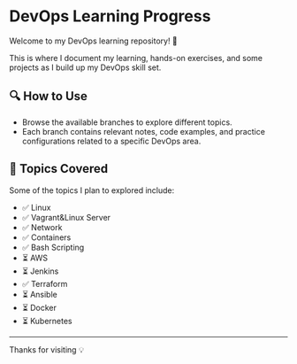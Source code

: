 # DevOps Learning Progress

Welcome to my DevOps learning repository! 🚀

This is where I document my learning, hands-on exercises, and some projects as I build up my DevOps skill set.

## 🔍 How to Use

- Browse the available branches to explore different topics.
- Each branch contains relevant notes, code examples, and practice configurations related to a specific DevOps area.

## 🎯 Topics Covered

Some of the topics I plan to explored include:

- ✅ Linux
- ✅ Vagrant&Linux Server
- ✅ Network
- ✅ Containers
- ✅ Bash Scripting
- ⏳ AWS
- ⏳ Jenkins
- ✅ Terraform
- ⏳ Ansible
- ⏳ Docker
- ⏳ Kubernetes

---
Thanks for visiting 💡
